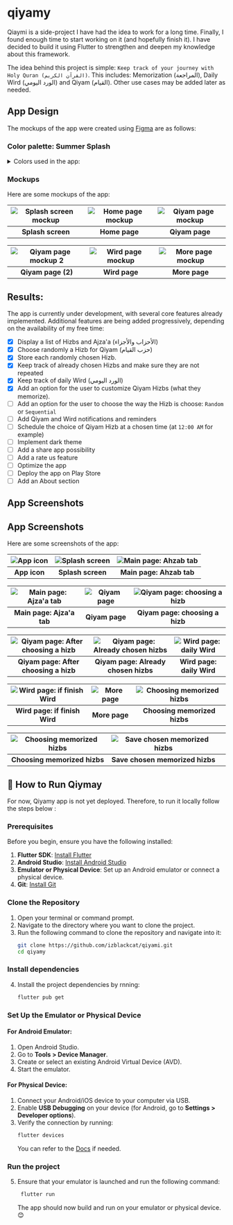 # qiyamy

Qiaymi is a side-project I have had the idea to work for a long time. Finally, I found enough time to start working on it (and hopefully finish it). I have decided to build it using Flutter to strengthen and deepen my knowledge about this framework.

The idea behind this project is simple: `Keep track of your journey with Holy Quran (القرآن الكريم)`. This includes: Memorization (المراجعة), Daily Wird (الورد اليومي) and Qiyam (القيام). Other use cases may be added later as needed.

## App Design

The mockups of the app were created using [Figma](https://www.figma.com/) are as follows:

### Color palette: Summer Splash

<details>
<summary>Colors used in the app:</summary>

- Navy Blue `#05445e`
- Blue Grotto `#189ab4`
- Blue Green `#75e6da`
- Baby Blue `#d4f1f4`

![Color palette](https://github.com/izblackcat/qiyami/blob/main/mockups/colorpalette.png?raw=true)

From [Canva Color Palettes](https://www.canva.com/colors/color-palettes/summer-splash/) :blue_heart:

</details>

### Mockups

Here are some mockups of the app:

| ![Splash screen mockup](/mockups/splashscreen.png) | ![Home page mockup](/mockups/homepage.png) | ![Qiyam page mockup](/mockups/qiyampage.png) |
| :------------------------------------------------: | :----------------------------------------: | :------------------------------------------: |
|                 **Splash screen**                  |               **Home page**                |                **Qiyam page**                |

| ![Qiyam page mockup 2](/mockups/qiyampage2.png) | ![Wird page mockup](/mockups/wirdpage.png) | ![More page mockup](/mockups/morepage.png) |
| :---------------------------------------------: | :----------------------------------------: | :----------------------------------------: |
|               **Qiyam page (2)**                |               **Wird page**                |               **More page**                |

## Results:

The app is currently under development, with several core features already implemented. Additional features are being added progressively, depending on the availability of my free time:

- [x] Display a list of Hizbs and Ajza'a (الأحزاب والأجزاء)
- [x] Choose randomly a Hizb for Qiyam (حزب القيام)
- [x] Store each randomly chosen Hizb.
- [x] Keep track of already chosen Hizbs and make sure they are not repeated
- [x] Keep track of daily Wird (الورد اليومي)
- [x] Add an option for the user to customize Qiyam Hizbs (what they memorize).
- [ ] Add an option for the user to choose the way the Hizb is choose: `Random` or `Sequential`
- [ ] Add Qiyam and Wird notifications and reminders
- [ ] Schedule the choice of Qiyam Hizb at a chosen time (at `12:00 AM` for example)
- [ ] Implement dark theme
- [ ] Add a share app possibility
- [ ] Add a rate us feature
- [ ] Optimize the app
- [ ] Deploy the app on Play Store
- [ ] Add an About section

## App Screenshots

## App Screenshots

Here are some screenshots of the app:

| ![App icon](screenshots/app_icon.jpg) | ![Splash screen](screenshots/splash_screen.jpg) | ![Main page: Ahzab tab](screenshots/main_page:ahzab_tab.jpg) |
| :-----------------------------------: | :---------------------------------------------: | :----------------------------------------------------------: |
|             **App icon**              |                **Splash screen**                |                   **Main page: Ahzab tab**                   |

| ![Main page: Ajza'a tab](screenshots/main_page:ajzaa_tab.jpg) | ![Qiyam page](screenshots/qiyam_page.jpg) | ![Qiyam page: choosing a hizb](screenshots/qiyam_page_choosing.jpg) |
| :-----------------------------------------------------------: | :---------------------------------------: | :-----------------------------------------------------------------: |
|                   **Main page: Ajza'a tab**                   |              **Qiyam page**               |                   **Qiyam page: choosing a hizb**                   |

| ![Qiyam page: After choosing a hizb](screenshots/qiyam_page_after_choose.jpg) | ![Qiyam page: Already chosen hizbs](screenshots/qiyam_page_already_choosen.jpg) | ![Wird page: daily Wird](screenshots/wird_page.jpg) |
| :---------------------------------------------------------------------------: | :-----------------------------------------------------------------------------: | :-------------------------------------------------: |
|                     **Qiyam page: After choosing a hizb**                     |                      **Qiyam page: Already chosen hizbs**                       |              **Wird page: daily Wird**              |

| ![Wird page: if finish Wird](screenshots/finish_wird.jpg) | ![More page](screenshots/more_page.jpg) | ![Choosing memorized hizbs](screenshots/choose_memorized_hizbs.jpg) |
| :-------------------------------------------------------: | :-------------------------------------: | :-----------------------------------------------------------------: |
|               **Wird page: if finish Wird**               |              **More page**              |                    **Choosing memorized hizbs**                     |

| ![Choosing memorized hizbs](screenshots/choose_memorized_hizbs_1.jpg) | ![Save chosen memorized hizbs](screenshots/choose_memorized_hizbs_save.jpg) |     |
| :-------------------------------------------------------------------: | :-------------------------------------------------------------------------: | :-: |
|                     **Choosing memorized hizbs**                      |                       **Save chosen memorized hizbs**                       |     |

## 🚀 How to Run Qiymay

For now, Qiyamy app is not yet deployed. Therefore, to run it locally follow the steps below :

### Prerequisites

Before you begin, ensure you have the following installed:

1. **Flutter SDK**: [Install Flutter](https://flutter.dev/docs/get-started/install)
2. **Android Studio**: [Install Android Studio](https://developer.android.com/studio)
3. **Emulator or Physical Device**: Set up an Android emulator or connect a physical device.
4. **Git**: [Install Git](https://git-scm.com/downloads)

### Clone the Repository

1. Open your terminal or command prompt.
2. Navigate to the directory where you want to clone the project.
3. Run the following command to clone the repository and navigate into it:
   ```bash
   git clone https://github.com/izblackcat/qiyami.git
   cd qiyamy
   ```

### Install dependencies

4. Install the project dependencies by rnning:
   ```bash
   flutter pub get
   ```

### Set Up the Emulator or Physical Device

#### For Android Emulator:

1. Open Android Studio.
2. Go to **Tools > Device Manager**.
3. Create or select an existing Android Virtual Device (AVD).
4. Start the emulator.

#### For Physical Device:

1. Connect your Android/iOS device to your computer via USB.
2. Enable **USB Debugging** on your device (for Android, go to **Settings > Developer options**).
3. Verify the connection by running:
   ```bash
   flutter devices
   ```
   You can refer to the [Docs](https://docs.flutter.dev/platform-integration/android/install-android/install-android-from-windows) if needed.

### Run the project

5. Ensure that your emulator is launched and run the following command:
   ```bash
    flutter run
   ```
   The app should now build and run on your emulator or physical device. :blush:
